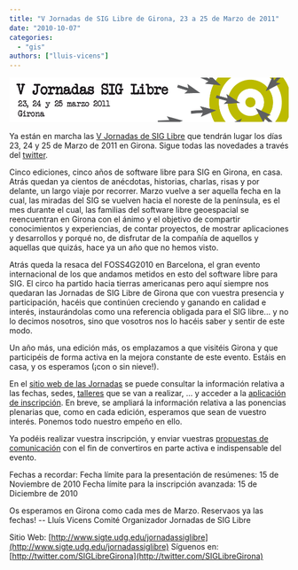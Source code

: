 ```yaml
---
title: "V Jornadas de SIG Libre de Girona, 23 a 25 de Marzo de 2011"
date: "2010-10-07"
categories: 
  - "gis"
authors: ["lluis-vicens"]
---
```


[](http://www.sigte.udg.edu/jornadassiglibre/)[![](images/banner.png "V Jornadas de SIG Libre 2011")](http://www.sigte.udg.edu/jornadassiglibre)

Ya están en marcha las [V Jornadas de SIG Libre](http://www.sigte.udg.edu/jornadassiglibre/ "V Jornadas de SIG Libre") que tendrán lugar los días 23, 24 y 25 de Marzo de 2011 en Girona. Sigue todas las novedades a través del [twitter](http://twitter.com/SIGLibreGirona "SIGLibreGirona").

Cinco ediciones, cinco años de software libre para SIG en Girona, en casa. Atrás quedan ya cientos de anécdotas, historias, charlas, risas y por delante, un largo viaje por recorrer. Marzo vuelve a ser aquella fecha en la cual, las miradas del SIG se vuelven hacia el noreste de la península, es el mes durante el cual, las familias del software libre geoespacial se reencuentran en Girona con el ánimo y el objetivo de compartir conocimientos y experiencias, de contar proyectos, de mostrar aplicaciones y desarrollos y porqué no, de disfrutar de la compañía de aquellos y aquellas que quizás, hace ya un año que no hemos visto.

Atrás queda la resaca del FOSS4G2010 en Barcelona, el gran evento internacional de los que andamos metidos en esto del software libre para SIG. El circo ha partido hacia tierras americanas pero aquí siempre nos quedaran las Jornadas de SIG Libre de Girona que con vuestra presencia y participación, hacéis que continúen creciendo y ganando en calidad e interés, instaurándolas como una referencia obligada para el SIG libre... y no lo decimos nosotros, sino que vosotros nos lo hacéis saber y sentir de este modo.

Un año más, una edición más, os emplazamos a que visitéis Girona y que participéis de forma activa en la mejora constante de este evento. Estáis en casa, y os esperamos (¡con o sin nieve!).

En el [sitio web de las Jornadas](http://www.sigte.udg.edu/jornadassiglibre/ "V Jornadas de SIG Libre") se puede consultar la información relativa a las fechas, sedes, [talleres](http://www.sigte.udg.edu/jornadassiglibre/programa/talleres "Celebración de Talleres") que se van a realizar, ... y acceder a la [aplicación de inscripción](http://www.sigte.udg.edu/jornadassiglibre/inscripcion "Realiza tu inscripción"). En breve, se ampliará la información relativa a las ponencias plenarias que, como en cada edición, esperamos que sean de vuestro interés. Ponemos todo nuestro empeño en ello.

Ya podéis realizar vuestra inscripción, y enviar vuestras [propuestas de comunicación](http://www.sigte.udg.edu/jornadassiglibre/comunicaciones "Propuestas de comunicación") con el fin de convertiros en parte activa e indispensable del evento.

Fechas a recordar: Fecha límite para la presentación de resúmenes: 15 de Noviembre de 2010 Fecha límite para la inscripción avanzada: 15 de Diciembre de 2010

Os esperamos en Girona como cada mes de Marzo. Reservaos ya las fechas! [](http://www.sigte.udg.edu/jornadassiglibre/comunicaciones)[](http://www.sigte.udg.edu/jornadassiglibre/comunicaciones)\-- Lluís Vicens Comité Organizador Jornadas de SIG Libre

Sitio Web: [http://www.sigte.udg.edu/jornadassiglibre](http://www.sigte.udg.edu/jornadassiglibre) Síguenos en: [http://twitter.com/SIGLibreGirona](http://twitter.com/SIGLibreGirona)
